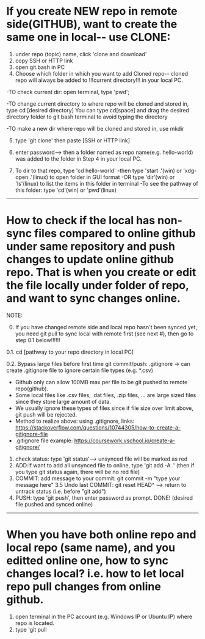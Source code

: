 # If you create NEW repo in remote side(GITHUB), want to create the same one in local-- use CLONE: 
1. under repo (topic) name, click 'clone and download'
2. copy SSH or HTTP link
3. open git.bash in PC
4. Choose which folder in which you want to add Cloned repo-- cloned repo will always be added to !!!current directory!!! in your local PC.
  
  -TO check current dir: open terminal, type 'pwd';
  
  -TO change current directory to where repo will be cloned and stored in, type cd [desired directory] You can type cd[space] and drag the desired directory folder to git bash terminal to avoid typing the directory
  
  -TO make a new dir where repo will be cloned and stored in, use mkdir

5. type 'git clone' then paste [SSH or HTTP link]
6. enter password--> then a folder named as repo name(e.g. hello-world) was added to the folder in Step 4 in your local PC. 

7. To dir to that repo, type 'cd hello-world'
    -then type 'start .'(win) or 'xdg-open .'(linux) to open folder in GUI format
    -OR type 'dir'(win) or 'ls'(linux) to list the items in this folder in terminal
    -To see the pathway of this folder: type 'cd'(win) or 'pwd'(linux)

-----------------

# How to check if the local has non-sync files compared to online github under same repository and push changes to update online github repo. That is when you create or edit the file locally under folder of repo, and want to sync changes online. 

NOTE: 

0. If you have changed remote side and local repo hasn't been synced yet, you need git pull to sync local with remote first (see next #), then go to step 0.1 below!!!!!!

0.1. cd [pathway to your repo directory in local PC]

0.2. Bypass large files before first time git commit/push: .gitignore  -> can create .gitignore file to ignore certain file types (e.g. *.csv)
  - Github only can allow 100MB max per file to be git pushed to remote repo(github). 
  - Some local files like .csv files, .dat files, .zip files, ... are large sized files since they store large amount of data.
  - We usually ignore these types of files since if file size over limit above, git push will be rejected.
  - Method to realize above: using .gitignore, links: https://stackoverflow.com/questions/10744305/how-to-create-a-gitignore-file
  - .gitignore file example: https://coursework.vschool.io/create-a-gitignore/
1. check status: type 'git status'--> unsynced file will be marked as red
2. ADD:if want to add all unsynced file to online, type  'git add -A .' (then if you type git status again, there will be no red file)
3. COMMIT: add message to your commit: git commit -m "type your message here"
3.5 Undo last COMMIT: git reset HEAD^ --> return to untrack status (i.e. before "git add")
4. PUSH: type 'git push', then enter password as prompt. DONE! (desired file pushed and synced online)

-----------------

# When you have both online repo and local repo (same name), and you editted online one, how to sync changes local? i.e. how to let local repo pull changes from online github.
1. open terminal in the PC account (e.g. Windows IP or Ubuntu IP) where repo is located. 
2. type 'git pull
